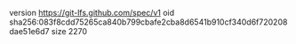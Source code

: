 version https://git-lfs.github.com/spec/v1
oid sha256:083f8cdd75265ca840b799cbafe2cba8d6541b910cf340d6f720208dae51e6d7
size 2270
